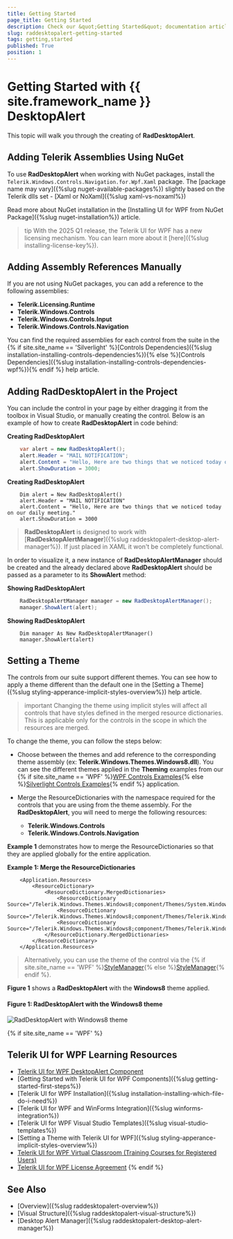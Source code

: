 ```yaml
---
title: Getting Started
page_title: Getting Started
description: Check our &quot;Getting Started&quot; documentation article for the RadDesktopAlert {{ site.framework_name }} control.
slug: raddesktopalert-getting-started
tags: getting,started
published: True
position: 1
---
```


# Getting Started with {{ site.framework_name }} DesktopAlert

This topic will walk you through the creating of __RadDesktopAlert__.    

## Adding Telerik Assemblies Using NuGet

To use __RadDesktopAlert__ when working with NuGet packages, install the `Telerik.Windows.Controls.Navigation.for.Wpf.Xaml` package. The [package name may vary]({%slug nuget-available-packages%}) slightly based on the Telerik dlls set - [Xaml or NoXaml]({%slug xaml-vs-noxaml%})

Read more about NuGet installation in the [Installing UI for WPF from NuGet Package]({%slug nuget-installation%}) article.

>tip With the 2025 Q1 release, the Telerik UI for WPF has a new licensing mechanism. You can learn more about it [here]({%slug installing-license-key%}).

## Adding Assembly References Manually

If you are not using NuGet packages, you can add a reference to the following assemblies:

* __Telerik.Licensing.Runtime__
* __Telerik.Windows.Controls__
* __Telerik.Windows.Controls.Input__
* __Telerik.Windows.Controls.Navigation__

You can find the required assemblies for each control from the suite in the {% if site.site_name == 'Silverlight' %}[Controls Dependencies]({%slug installation-installing-controls-dependencies%}){% else %}[Controls Dependencies]({%slug installation-installing-controls-dependencies-wpf%}){% endif %} help article.

## Adding RadDesktopAlert in the Project

You can include the control in your page by either dragging it from the toolbox in Visual Studio, or manually creating the control. Below is an example of how to create __RadDesktopAlert__ in code behind:

__Creating RadDesktopAlert__

```C#
	var alert = new RadDesktopAlert();
	alert.Header = "MAIL NOTIFICATION";
	alert.Content = "Hello, Here are two things that we noticed today on our daily meeting.";
	alert.ShowDuration = 3000;
```

__Creating RadDesktopAlert__

```VB
	Dim alert = New RadDesktopAlert()
	alert.Header = "MAIL NOTIFICATION"
	alert.Content = "Hello, Here are two things that we noticed today on our daily meeting."
	alert.ShowDuration = 3000
```

>__RadDesktopAlert__ is designed to work with [__RadDesktopAlertManager__]({%slug raddesktopalert-desktop-alert-manager%}). If just placed in XAML it won't be completely functional.

In order to visualize it, a new instance of __RadDesktopAlertManager__ should be created and the already declared above __RadDesktopAlert__ should be passed as a parameter to its __ShowAlert__ method:

__Showing RadDesktopAlert__

```C#
	RadDesktopAlertManager manager = new RadDesktopAlertManager();
	manager.ShowAlert(alert);
```

__Showing RadDesktopAlert__

```VB
	Dim manager As New RadDesktopAlertManager()
	manager.ShowAlert(alert)
```

## Setting a Theme

The controls from our suite support different themes. You can see how to apply a theme different than the default one in the [Setting a Theme]({%slug styling-apperance-implicit-styles-overview%}) help article.

>important Changing the theme using implicit styles will affect all controls that have styles defined in the merged resource dictionaries. This is applicable only for the controls in the scope in which the resources are merged. 

To change the theme, you can follow the steps below:

* Choose between the themes and add reference to the corresponding theme assembly (ex: **Telerik.Windows.Themes.Windows8.dll**). You can see the different themes applied in the **Theming** examples from our {% if site.site_name == 'WPF' %}[WPF Controls Examples](https://demos.telerik.com/wpf/){% else %}[Silverlight Controls Examples](https://demos.telerik.com/silverlight/#/Theming){% endif %} application.

* Merge the ResourceDictionaries with the namespace required for the controls that you are using from the theme assembly. For the __RadDesktopAlert__, you will need to merge the following resources:

	* __Telerik.Windows.Controls__
	* __Telerik.Windows.Controls.Navigation__

__Example 1__ demonstrates how to merge the ResourceDictionaries so that they are applied globally for the entire application.

__Example 1: Merge the ResourceDictionaries__  
```XAML
	<Application.Resources>
		<ResourceDictionary>
			<ResourceDictionary.MergedDictionaries>
				<ResourceDictionary Source="/Telerik.Windows.Themes.Windows8;component/Themes/System.Windows.xaml"/>
				<ResourceDictionary Source="/Telerik.Windows.Themes.Windows8;component/Themes/Telerik.Windows.Controls.xaml"/>
				<ResourceDictionary Source="/Telerik.Windows.Themes.Windows8;component/Themes/Telerik.Windows.Controls.Navigation.xaml"/>
			</ResourceDictionary.MergedDictionaries>
		</ResourceDictionary>
	</Application.Resources>
```

>Alternatively, you can use the theme of the control via the {% if site.site_name == 'WPF' %}[StyleManager](https://docs.telerik.com/devtools/wpf/styling-and-appearance/stylemanager/common-styling-apperance-setting-theme-wpf){% else %}[StyleManager](https://docs.telerik.com/devtools/silverlight/styling-and-appearance/stylemanager/common-styling-apperance-setting-theme){% endif %}.

__Figure 1__ shows a __RadDesktopAlert__ with the **Windows8** theme applied.

#### __Figure 1: RadDesktopAlert with the Windows8 theme__
![RadDesktopAlert with Windows8 theme](images/raddesktopalert-setting-theme.png)

{% if site.site_name == 'WPF' %}
## Telerik UI for WPF Learning Resources

* [Telerik UI for WPF DesktopAlert Component](https://www.telerik.com/products/wpf/desktopalert.aspx)
* [Getting Started with Telerik UI for WPF Components]({%slug getting-started-first-steps%})
* [Telerik UI for WPF Installation]({%slug installation-installing-which-file-do-i-need%})
* [Telerik UI for WPF and WinForms Integration]({%slug winforms-integration%})
* [Telerik UI for WPF Visual Studio Templates]({%slug visual-studio-templates%})
* [Setting a Theme with Telerik UI for WPF]({%slug styling-apperance-implicit-styles-overview%})
* [Telerik UI for WPF Virtual Classroom (Training Courses for Registered Users)](https://learn.telerik.com/learn/course/external/view/elearning/16/telerik-ui-for-wpf) 
* [Telerik UI for WPF License Agreement](https://www.telerik.com/purchase/license-agreement/wpf-dlw-s)
{% endif %}

## See Also

 * [Overview]({%slug raddesktopalert-overview%})
 * [Visual Structure]({%slug raddesktopalert-visual-structure%}) 
 * [Desktop Alert Manager]({%slug raddesktopalert-desktop-alert-manager%})
